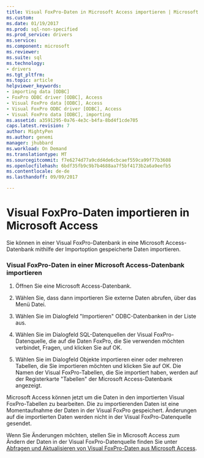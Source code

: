 ```yaml
---
title: Visual FoxPro-Daten in Microsoft Access importieren | Microsoft Docs
ms.custom: 
ms.date: 01/19/2017
ms.prod: sql-non-specified
ms.prod_service: drivers
ms.service: 
ms.component: microsoft
ms.reviewer: 
ms.suite: sql
ms.technology:
- drivers
ms.tgt_pltfrm: 
ms.topic: article
helpviewer_keywords:
- importing data [ODBC]
- FoxPro ODBC driver [ODBC], Access
- Visual FoxPro data [ODBC], Access
- Visual FoxPro ODBC driver [ODBC], Access
- Visual FoxPro data [ODBC], importing
ms.assetid: a3591295-0a76-4e3c-b4fa-8bd4f1cde705
caps.latest.revision: 7
author: MightyPen
ms.author: genemi
manager: jhubbard
ms.workload: On Demand
ms.translationtype: MT
ms.sourcegitcommit: f7e6274d77a9cdd4de6cbcaef559ca99f77b3608
ms.openlocfilehash: 6bdf35fb9c9b7b4688aa7f5bf4173b2a6a9eefb5
ms.contentlocale: de-de
ms.lasthandoff: 09/09/2017

---
```

# <a name="importing-visual-foxpro-data-into-microsoft-access"></a>Visual FoxPro-Daten importieren in Microsoft Access
Sie können in einer Visual FoxPro-Datenbank in eine Microsoft Access-Datenbank mithilfe der Importoption gespeicherte Daten importieren.  
  
### <a name="to-import-visual-foxpro-data-into-a-microsoft-access-database"></a>Visual FoxPro-Daten in einer Microsoft Access-Datenbank importieren  
  
1.  Öffnen Sie eine Microsoft Access-Datenbank.  
  
2.  Wählen Sie, dass dann importieren Sie externe Daten abrufen, über das Menü Datei.  
  
3.  Wählen Sie im Dialogfeld "Importieren" ODBC-Datenbanken in der Liste aus.  
  
4.  Wählen Sie im Dialogfeld SQL-Datenquellen der Visual FoxPro-Datenquelle, die auf die Daten FoxPro, die Sie verwenden möchten verbindet, Fragen, und klicken Sie auf OK.  
  
5.  Wählen Sie im Dialogfeld Objekte importieren einer oder mehreren Tabellen, die Sie importieren möchten und klicken Sie auf OK. Die Namen der Visual FoxPro-Tabellen, die Sie importiert haben, werden auf der Registerkarte "Tabellen" der Microsoft Access-Datenbank angezeigt.  
  
 Microsoft Access können jetzt um die Daten in den importierten Visual FoxPro-Tabellen zu bearbeiten. Die zu importierenden Daten ist eine Momentaufnahme der Daten in der Visual FoxPro gespeichert. Änderungen auf die importierten Daten werden nicht in der Visual FoxPro-Datenquelle gesendet.  
  
 Wenn Sie Änderungen möchten, stellen Sie in Microsoft Access zum Ändern der Daten in der Visual FoxPro-Datenquelle finden Sie unter [Abfragen und Aktualisieren von Visual FoxPro-Daten aus Microsoft Access](../../odbc/microsoft/querying-and-updating-visual-foxpro-data-from-microsoft-access.md).

